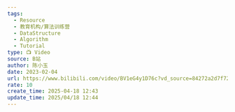 ```yaml
---
tags:
  - Resource
  - 教育机构/算法训练营
  - DataStructure
  - Algorithm
  - Tutorial
type: 📺 Video
source: B站
author: 陈小玉
date: 2023-02-04
url: https://www.bilibili.com/video/BV1eG4y1D76c?vd_source=84272a2d7f72158b38778819be5bc6ad
rate: 10
create_time: 2025-04-18 12:43
update_time: 2025/04/18 12:44
---
```

